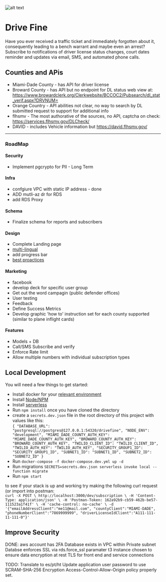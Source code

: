 ![alt text][logo]

# Drive Fine
Have you ever received a traffic ticket and immediately forgotten about it, consequently leading to a bench warrant and maybe even an arrest? Subscribe to notifications of driver license status changes, court dates reminder and updates via email, SMS, and automated phone calls.


## Counties and APis
* Miami-Dade County - has API for driver license
* Broward County - has API but no endpoint for DL status web view at: https://www.browardclerk.org/Clerkwebsite/BCCOC2/Pubsearch/dl_stat_verif.aspx?DRVNUM=
* Orange Country - API abilities not clear, no way to search by DL submitted request to support for additional info
* flhsmv - The most authorative of the sources, no API, captcha on check: https://services.flhsmv.gov/DLCheck/
* DAVID - includes Vehicle information but https://david.flhsmv.gov/

---

### RoadMap

#### Security
* Implement pgcrypto for PII - Long Term

#### Infra
* confgiure VPC with static IP address - done
* ADD mutli-az dr for RDS
* add RDS Proxy

#### Schema
* Finalize schema for reports and subscribers

#### Design
* Complete Landing page
* [multi-lingual](https://support.google.com/webmasters/answer/189077)
* add progress bar
* [best proactices](https://blog.hubspot.com/marketing/form-design)

#### Marketing
* facebook
* develop deck for specific user group
* Get out the word campagin (public defender offices)
* User testing
* Feedback
* Define Success Metrics
* Develop graphic 'how to' instruction set for each county supported (similar to plane inflight cards)


#### Features
* Models + DB
* Call/SMS Subscribe and verify
* Enforce Rate limit
* Allow multiple numbers with individual subscription types


[sms-example]: https://fcc-landing.s3.amazonaws.com/images/sms-example.png "Example SMS Message"
[logo]: https://fcc-landing.s3.amazonaws.com/images/recordchecker.png "FTW Logo"

## Local Development
You will need a few things to get started:  
* Install docker for your [relevant environment](https://docs.docker.com/desktop/)
* Install [Node/NPM](https://nodejs.org/en/download/package-manager/)
* Install [serverless](https://www.serverless.com/framework/docs/getting-started/)
* Run `npm install` once you have cloned the directory
* create a `secrets.dev.json` file in the root directory of this project with values like this:  
`{
    "DATABASE_URL": "postgresql://postgres@127.0.0.1:54320/drivefine",
    "NODE_ENV": "development",
    "MIAMI_DADE_COUNTY_AUTH_KEY": "MIAMI_DADE_COUNTY_AUTH_KEY",
    "BROWARD_COUNTY_AUTH_KEY": "BROWARD_COUNTY_AUTH_KEY",
    "TWILIO_CLIENT_ID": "TWILIO_CLIENT_ID",
    "TWILIO_AUTH_KEY": "TWILIO_AUTH_KEY",
    "SECURITY_GROUP1_ID": "SECURITY_GROUP1_ID",
    "SUBNET1_ID": "SUBNET1_ID",
    "SUBNET2_ID": "SUBNET2_ID"
  }`
* Run `docker-compose -f docker-compose.dev.yml up -d`  
* Run migrations `SECRETS=secrets.dev.json serverless invoke local --function migrate`  
* Run `npm start`  

to see if your stack is up and working try making the following curl request (or import into postman:  
`curl -X POST \
  http://localhost:3000/dev/subscription \
  -H 'Content-Type: application/json' \
  -H 'Postman-Token: 162a92b9-cb59-462b-be57-111523a1f41f' \
  -H 'cache-control: no-cache' \
  -d '{"emailAddressClient":"me11@mail.com", "countyClient":"MIAMI-DADE", "phoneNumberClient":"7869999999", "driverLicenseIdClient":"A111-111-11-111-0"}'`

## Improve Security
DONE:
aws account has 2FA
Database exists in VPC within Private subnet
Databse enforces SSL via rds.force_ssl paramater
t3 instance chosen to ensure data encryption at rest
TLS for front end and service connections

TODO:
Translate to es/pt/ht
Update application user password to use SCRAM-SHA-256 Encryption
Access-Control-Allow-Origin policy properly set.